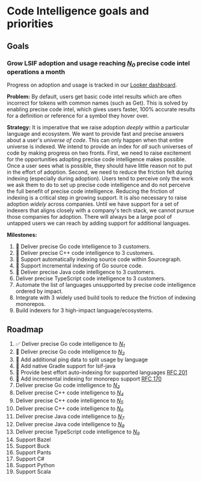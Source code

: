 # Code Intelligence goals and priorities

## Goals

### Grow LSIF adoption and usage reaching [*N<sub>0</sub>*][N0] precise code intel operations a month

Progress on adoption and usage is tracked in our [Looker dashboard](https://sourcegraph.looker.com/dashboards/131).

**Problem:** By default, users get basic code intel results which are often incorrect for tokens with common names (such as Get). This is solved by enabling precise code intel, which gives users faster, 100% accurate results for a definition or reference for a symbol they hover over. 

**Strategy:** It is imperative that we raise adoption *deeply* within a particular language and ecosystem. We want to provide fast and precise answers about a user's _universe of code_. This can only happen when that entire universe is indexed. We intend to provide an index for _all_ such universes of code by making progress on two fronts. First, we need to raise excitement for the opportunities adopting precise code intelligence makes possible. Once a user sees what is possible, they should have little reason not to put in the effort of adoption. Second, we need to reduce the friction felt during indexing (especially during adoption). Users tend to perceive only the work we ask them to do to set up precise code intelligence and do not perceive the full benefit of precise code intelligence. Reducing the friction of indexing is a critical step in growing support. It is also necessary to raise adoption *widely* across companies. Until we have support for a set of indexers that aligns closely with a company's tech stack, we cannot pursue those companies for adoption. There will always be a large pool of untapped users we can reach by adding support for additional languages.

**Milestones:**

1. 🔄 Deliver precise Go code intelligence to 3 customers.
1. 🔄 Deliver precise C++ code intelligence to 3 customers.
1. 🔄 Support automatically indexing source code within Sourcegraph.
1. 🔄 Support incremental indexing of Go source code.
1. 🔄 Deliver precise Java code intelligence to 3 customers.
1. Deliver precise TypeScript code intelligence to 3 customers.
1. Automate the list of languages unsupported by precise code intelligence ordered by impact. 
1. Integrate with 3 widely used build tools to reduce the friction of indexing monorepos.
1. Build indexers for 3 high-impact language/ecosystems.
    
## Roadmap

1. ✅ Deliver precise Go code intelligence to [*N<sub>1</sub>*][N1]
1. 🔄 Deliver precise Go code intelligence to [*N<sub>2</sub>*][N2]
1. 🔄 Add additional ping data to split usage by language
1. 🔄 Add native Gradle support for lsif-java
1. 🔄 Provide best effort auto-indexing for supported languages [RFC 201](https://docs.google.com/document/d/1NPQs1s814LZjNXjPuavqC1N7hZR192DNtmSBmAeH9UY/edit)
1. 🔄 Add incremental indexing for monorepo support [RFC 170](https://docs.google.com/document/d/1NPu0Vc7FpdoYwCrtpnu-8KB4OPbw7L0KBTqw96JVc8w/edit#)
1. Deliver precise Go code intelligence to [*N<sub>3</sub>*][N3]
1. Deliver precise C++ code intelligence to [*N<sub>4</sub>*][N4]
1. Deliver precise C++ code intelligence to [*N<sub>5</sub>*][N5]
1. Deliver precise C++ code intelligence to [*N<sub>6</sub>*][N6]
1. Deliver precise Java code intelligence to [*N<sub>7</sub>*][N7]
1. Deliver precise Java code intelligence to [*N<sub>8</sub>*][N8]
1. Deliver precise TypeScript code intelligence to [*N<sub>9</sub>*][N9]
1. Support Bazel
1. Support Buck
1. Support Pants
1. Support C#
1. Support Python
1. Support Scala

[N0]: https://docs.google.com/document/d/1T4KPRiRFVoAG2-yhokdxlKjozVflUOSH1k9X68PmrVs/edit#bookmark=id.63lmpljtve9f
[N1]: https://docs.google.com/document/d/1T4KPRiRFVoAG2-yhokdxlKjozVflUOSH1k9X68PmrVs/edit#bookmark=id.lgv97p81ib7i
[N2]: https://docs.google.com/document/d/1T4KPRiRFVoAG2-yhokdxlKjozVflUOSH1k9X68PmrVs/edit#bookmark=id.14bhbwgxexyk
[N3]: https://docs.google.com/document/d/1T4KPRiRFVoAG2-yhokdxlKjozVflUOSH1k9X68PmrVs/edit#bookmark=id.77q74hyj1vt7
[N4]: https://docs.google.com/document/d/1T4KPRiRFVoAG2-yhokdxlKjozVflUOSH1k9X68PmrVs/edit#bookmark=id.dody7tmh0cys
[N5]: https://docs.google.com/document/d/1T4KPRiRFVoAG2-yhokdxlKjozVflUOSH1k9X68PmrVs/edit#bookmark=id.yaz1er2nj6qx
[N6]: https://docs.google.com/document/d/1T4KPRiRFVoAG2-yhokdxlKjozVflUOSH1k9X68PmrVs/edit#bookmark=id.vu3qkq4e0r70
[N7]: https://docs.google.com/document/d/1T4KPRiRFVoAG2-yhokdxlKjozVflUOSH1k9X68PmrVs/edit#bookmark=id.22p5u8gdheua
[N8]: https://docs.google.com/document/d/1T4KPRiRFVoAG2-yhokdxlKjozVflUOSH1k9X68PmrVs/edit#bookmark=id.wugsa2bws90r
[N9]: https://docs.google.com/document/d/1T4KPRiRFVoAG2-yhokdxlKjozVflUOSH1k9X68PmrVs/edit#bookmark=id.xq968uve0czg
